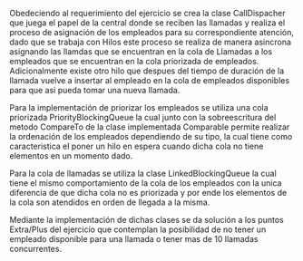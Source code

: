 Obedeciendo al requerimiento del ejercicio se crea la clase CallDispacher que juega el papel de la central
donde se reciben las llamadas y realiza el proceso de asignación de los empleados para su correspondiente
atención, dado que se trabaja con Hilos este proceso se realiza de manera asincrona asignando las llamdas
que se encuentran en la cola de Llamadas a los empleados que se encuentran en la cola priorizada de empleados.
 Adicionalmente existe otro hilo que despues del tiempo de duración de la llamada vuelve a insertar al empleado
 en la cola de empleados disponibles para que asi pueda tomar una nueva llamada.
 
 Para la implementación de priorizar los empleados se utiliza una cola priorizada PriorityBlockingQueue la cual
 junto con la sobreescritura del metodo CompareTo de la clase implementada Comparable permite realizar la ordenación
 de los empleados dependiendo de su tipo, la cual tiene como caracteristica el poner un hilo en espera cuando 
 dicha cola no tiene elementos en un momento dado.
 
 Para la cola de llamadas se utiliza la clase LinkedBlockingQueue la cual tiene el mismo comportamiento de la cola
 de los empleados con la unica diferencia de que dicha cola no es priorizada y por ende los elementos de la cola
 son atendidos en orden de llegada a la misma.
 
 Mediante la implementación de dichas clases se da solución a los puntos Extra/Plus del ejercicio que contemplan la
 posibilidad de no tener un empleado disponible para una llamada o tener mas de 10 llamadas concurrentes.